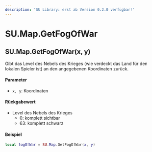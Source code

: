 ```yaml
---
description: 'SU Library: erst ab Version 0.2.0 verfügbar!'
---
```


# SU.Map.GetFogOfWar

## SU.Map.GetFogOfWar(x, y)

Gibt das Level des Nebels des Krieges (wie verdeckt das Land für den lokalen Spieler ist) an den angegebenen Koordinaten zurück.

#### Parameter

* `x, y`: Koordinaten

#### Rückgabewert

* Level des Nebels des Krieges
  * 0: komplett sichtbar
  * 63: komplett schwarz

#### Beispiel

```lua
local fogOfWar = SU.Map.GetFogOfWar(x, y)
```

